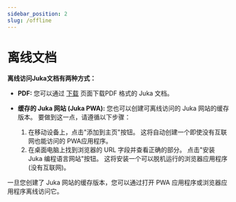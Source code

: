 ```yaml
---
sidebar_position: 2
slug: /offline
---
```


# 离线文档

**离线访问Juka文档有两种方式：**

* **PDF:** 您可以通过 [下载](https://github.com/jukaLang/juka-website/releases/download/JukaLang/jukadocs.pdf) 页面下载PDF 格式的 Juka 文档。
* **缓存的 Juka 网站 (Juka PWA):** 您也可以创建可离线访问的 Juka 网站的缓存版本。 要做到这一点，请遵循以下步骤：

    1. 在移动设备上，点击"添加到主页"按钮。 这将自动创建一个即使没有互联网也能访问的 PWA应用程序。
    2. 在桌面电脑上找到浏览器的 URL 字段并查看正确的部分。 点击"安装 Juka 编程语言网站"按钮。 这将安装一个可以脱机运行的浏览器应用程序 (没有互联网)。

一旦您创建了 Juka 网站的缓存版本，您可以通过打开 PWA 应用程序或浏览器应用程序离线访问它。
